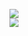 [![](https://img.shields.io/badge/Made%20With-Github%20Spray-lightgrey.svg?style=for-the-badge&logo=github)](https://github.com/Annihil/github-spray#4229)  
[![](https://i.imgur.com/2DrTn0Z.gif)](https://github.com/Annihil/github-spray)